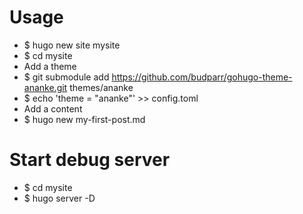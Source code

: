 Usage
=====
* $ hugo new site mysite
* $ cd mysite
* Add a theme
* $ git submodule add https://github.com/budparr/gohugo-theme-ananke.git themes/ananke
* $ echo 'theme = "ananke"' >> config.toml
* Add a content
* $ hugo new my-first-post.md

Start debug server
=====
* $ cd mysite
* $ hugo server -D
